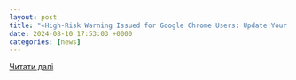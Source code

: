 ```yaml
---
layout: post
title: "«High-Risk Warning Issued for Google Chrome Users: Update Your Browser Immediately to Protect Against Vulnerabilities» - Gulistan News"
date: 2024-08-10 17:53:03 +0000
categories: [news]
---
```


[Читати далі](https://gulistannewstv.com/high-risk-warning-issued-for-google-chrome-users-update-your-browser-immediately-to-protect-against-vulnerabilities/)
